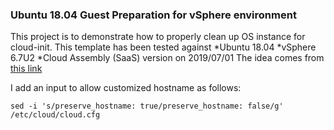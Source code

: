 ### Ubuntu 18.04 Guest Preparation for vSphere environment
This project is to demonstrate how to properly clean up OS instance for cloud-init. This template has been tested against
*Ubuntu 18.04
*vSphere 6.7U2
*Cloud Assembly (SaaS) version on 2019/07/01
The idea comes from [this link](https://jimangel.io/post/create-a-vm-template-ubuntu-18.04/)

I add an input to allow customized hostname as follows:
```
sed -i 's/preserve_hostname: true/preserve_hostname: false/g' /etc/cloud/cloud.cfg
```
